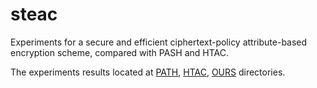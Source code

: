 # steac
Experiments for a secure and efficient ciphertext-policy attribute-based encryption scheme, compared with PASH and HTAC.

The experiments results located at [PATH](/tree/master/src/crypto/abe/path/),  [HTAC](/tree/master/src/crypto/abe/htac/),  [OURS](/tree/master/src/crypto/abe/ours/) directories.


